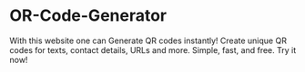 # OR-Code-Generator
With this website one can Generate QR codes instantly! Create unique QR codes for texts, contact details, URLs and more. Simple, fast, and free. Try it now!
